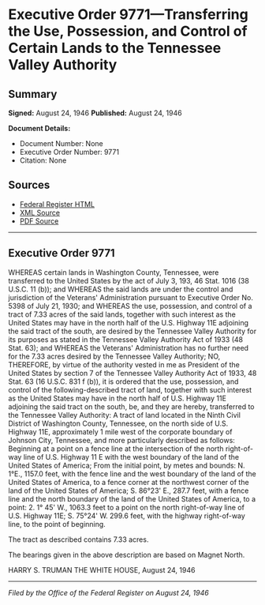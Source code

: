 # Executive Order 9771—Transferring the Use, Possession, and Control of Certain Lands to the Tennessee Valley Authority

## Summary

**Signed:** August 24, 1946
**Published:** August 24, 1946

**Document Details:**
- Document Number: None
- Executive Order Number: 9771
- Citation: None

## Sources
- [Federal Register HTML](https://www.presidency.ucsb.edu/documents/executive-order-9771-transferring-the-use-possession-and-control-certain-lands-the)
- [XML Source](None)
- [PDF Source](None)

---

## Executive Order 9771

WHEREAS certain lands in Washington County, Tennessee, were transferred to the United States by the act of July 3, 193, 46 Stat. 1016 (38 U.S.C. 11 (b)); and
WHEREAS the said lands are under the control and jurisdiction of the Veterans' Administration pursuant to Executive Order No. 5398 of July 21, 1930; and
WHEREAS the use, possession, and control of a tract of 7.33 acres of the said lands, together with such interest as the United States may have in the north half of the U.S. Highway 11E adjoining the said tract of the south, are desired by the Tennessee Valley Authority for its purposes as stated in the Tennessee Valley Authority Act of 1933 (48 Stat. 63); and
WHEREAS the Veterans' Administration has no further need for the 7.33 acres desired by the Tennessee Valley Authority;
NO, THEREFORE, by virtue of the authority vested in me as President of the United States by section 7 of the Tennessee Valley Authority Act of 1933, 48 Stat. 63 (16 U.S.C. 831 f (b)), it is ordered that the use, possession, and control of the following-described tract of land, together with such interest as the United States may have in the north half of U.S. Highway 11E adjoining the said tract on the south, be, and they are hereby, transferred to the Tennessee Valley Authority:
A tract of land located in the Ninth Civil District of Washington County, Tennessee, on the north side of U.S. Highway 11E, approximately 1 mile west of the corporate boundary of Johnson City, Tennessee, and more particularly described as follows:
Beginning at a point on a fence line at the intersection of the north right-of-way line of U.S. Highway 11 E with the west boundary of the land of the United States of America;
From the initial point, by metes and bounds:
N. 1°E., 1157.0 feet, with the fence line and the west boundary of the land of the United States of America, to a fence corner at the northwest corner of the land of the United States of America;
S. 86°23' E., 287.7 feet, with a fence line and the north boundary of the land of the United States of America, to a point:
2. 1° 45' W., 1063.3 feet to a point on the north right-of-way line of U.S. Highway 11E;
S. 75°24' W. 299.6 feet, with the highway right-of-way line, to the point of beginning.

The tract as described contains 7.33 acres.

The bearings given in the above description are based on Magnet North.

HARRY S. TRUMAN
THE WHITE HOUSE,
August 24, 1946

---

*Filed by the Office of the Federal Register on August 24, 1946*
